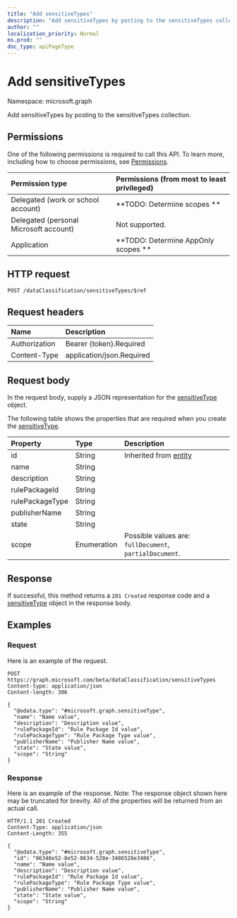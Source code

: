 ```yaml
---
title: "Add sensitiveTypes"
description: "Add sensitiveTypes by posting to the sensitiveTypes collection."
author: ""
localization_priority: Normal
ms.prod: ""
doc_type: apiPageType
---
```


# Add sensitiveTypes

Namespace: microsoft.graph

Add sensitiveTypes by posting to the sensitiveTypes collection.

## Permissions
One of the following permissions is required to call this API. To learn more, including how to choose permissions, see [Permissions](/concepts/permissions-reference.md).

|Permission type|Permissions (from most to least privileged)|
|:---|:---|
|Delegated (work or school account)|**TODO: Determine scopes **|
|Delegated (personal Microsoft account)|Not supported.|
|Application|**TODO: Determine AppOnly scopes **|

## HTTP request
<!-- {
  "blockType": "ignored"
}
-->
``` http
POST /dataClassification/sensitiveTypes/$ref
```

## Request headers
|Name|Description|
|:---|:---|
|Authorization|Bearer {token}.Required|
|Content-Type|application/json.Required|

## Request body
In the request body, supply a JSON representation for the [sensitiveType](../resources/sensitivetype.md) object.

The following table shows the properties that are required when you create the [sensitiveType](../resources/sensitivetype.md).

|Property|Type|Description|
|:---|:---|:---|
|id|String| Inherited from [entity](../resources/entity.md)|
|name|String||
|description|String||
|rulePackageId|String||
|rulePackageType|String||
|publisherName|String||
|state|String||
|scope|Enumeration| Possible values are: `fullDocument`, `partialDocument`.|



## Response
If successful, this method returns a `201 Created` response code and a [sensitiveType](../resources/sensitivetype.md) object in the response body.

## Examples

### Request
Here is an example of the request.
<!-- {
  "blockType": "request",
  "name": "create_sensitivetype_from_"
}
-->
``` http
POST https://graph.microsoft.com/beta/dataClassification/sensitiveTypes
Content-type: application/json
Content-length: 306

{
  "@odata.type": "#microsoft.graph.sensitiveType",
  "name": "Name value",
  "description": "Description value",
  "rulePackageId": "Rule Package Id value",
  "rulePackageType": "Rule Package Type value",
  "publisherName": "Publisher Name value",
  "state": "State value",
  "scope": "String"
}
```

### Response
Here is an example of the response. Note: The response object shown here may be truncated for brevity. All of the properties will be returned from an actual call.
<!-- {
  "blockType": "response",
  "truncated": true,
  "@odata.type": "microsoft.graph.sensitivetype"
}
-->
``` http
HTTP/1.1 201 Created
Content-Type: application/json
Content-Length: 355

{
  "@odata.type": "#microsoft.graph.sensitiveType",
  "id": "86348e52-8e52-8634-528e-3486528e3486",
  "name": "Name value",
  "description": "Description value",
  "rulePackageId": "Rule Package Id value",
  "rulePackageType": "Rule Package Type value",
  "publisherName": "Publisher Name value",
  "state": "State value",
  "scope": "String"
}
```

